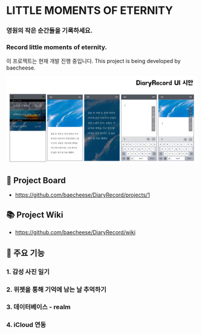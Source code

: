 # LITTLE MOMENTS OF ETERNITY
### 영원의 작은 순간들을 기록하세요.
### Record little moments of eternity.

이 프로젝트는 현재 개발 진행 중입니다.
This project is being developed by baecheese.

![](https://raw.githubusercontent.com/baecheese/DiaryRecord/808c59c228e350c57f8b40ac39cda37f37003047/Plan/UI%20%EC%8B%9C%EC%95%88/UI%20%EC%8B%9C%EC%95%88.001.jpg)

## 📌 Project Board
 - https://github.com/baecheese/DiaryRecord/projects/1

## 📚 Project Wiki
 - https://github.com/baecheese/DiaryRecord/wiki

## 🐬 주요 기능
### 1. 감성 사진 일기
### 2. 위젯을 통해 기억에 남는 날 추억하기
### 3. 데이터베이스 - realm
### 4. iCloud 연동
